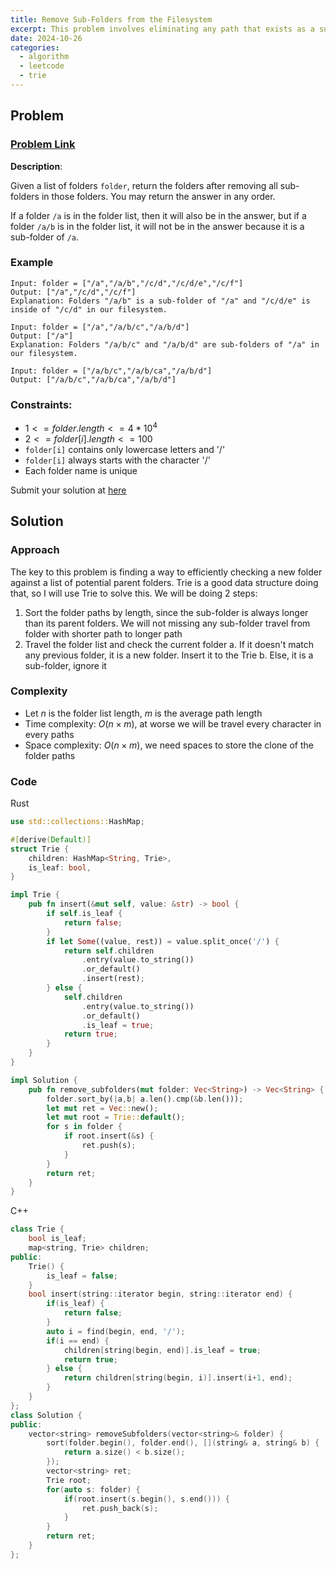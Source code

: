 ```yaml
---
title: Remove Sub-Folders from the Filesystem
excerpt: This problem involves eliminating any path that exists as a sub-folder within another path. In this post, I'll walk through my approach to solve this problem using a Trie
date: 2024-10-26
categories:
  - algorithm
  - leetcode
  - trie
---
```


## Problem

### [Problem Link](https://leetcode.com/problems/remove-sub-folders-from-the-filesystem/)

**Description**:

Given a list of folders `folder`, return the folders after removing all sub-folders in those folders. You may return the answer in any order.

If a folder `/a` is in the folder list, then it will also be in the answer, but if a folder `/a/b` is in the folder list, it will not be in the answer because it is a sub-folder of `/a`.

### Example

```
Input: folder = ["/a","/a/b","/c/d","/c/d/e","/c/f"]
Output: ["/a","/c/d","/c/f"]
Explanation: Folders "/a/b" is a sub-folder of "/a" and "/c/d/e" is inside of "/c/d" in our filesystem.
```

```
Input: folder = ["/a","/a/b/c","/a/b/d"]
Output: ["/a"]
Explanation: Folders "/a/b/c" and "/a/b/d" are sub-folders of "/a" in our filesystem.
```

```
Input: folder = ["/a/b/c","/a/b/ca","/a/b/d"]
Output: ["/a/b/c","/a/b/ca","/a/b/d"]
```

### Constraints:

- $1 <= folder.length <= 4 * 10^4$
- $2 <= folder[i].length <= 100$
- `folder[i]` contains only lowercase letters and '/'
- `folder[i]` always starts with the character '/'
- Each folder name is unique

Submit your solution at [here](https://leetcode.com/problems/remove-sub-folders-from-the-filesystem/)

## Solution

### Approach

The key to this problem is finding a way to efficiently checking a new folder against a list of potential parent folders.
Trie is a good data structure doing that, so I will use Trie to solve this.
We will be doing 2 steps:

1. Sort the folder paths by length, since the sub-folder is always longer than its parent folders. We will not missing any sub-folder travel from folder with shorter path to longer path
2. Travel the folder list and check the current folder
   a. If it doesn't match any previous folder, it is a new folder. Insert it to the Trie
   b. Else, it is a sub-folder, ignore it

### Complexity

- Let $n$ is the folder list length, $m$ is the average path length
- Time complexity: $O(n \times m)$, at worse we will be travel every character in every paths
- Space complexity: $O(n \times m)$, we need spaces to store the clone of the folder paths

### Code

Rust

```rust
use std::collections::HashMap;

#[derive(Default)]
struct Trie {
    children: HashMap<String, Trie>,
    is_leaf: bool,
}

impl Trie {
    pub fn insert(&mut self, value: &str) -> bool {
        if self.is_leaf {
            return false;
        }
        if let Some((value, rest)) = value.split_once('/') {
            return self.children
                .entry(value.to_string())
                .or_default()
                .insert(rest);
        } else {
            self.children
                .entry(value.to_string())
                .or_default()
                .is_leaf = true;
            return true;
        }
    }
}

impl Solution {
    pub fn remove_subfolders(mut folder: Vec<String>) -> Vec<String> {
        folder.sort_by(|a,b| a.len().cmp(&b.len()));
        let mut ret = Vec::new();
        let mut root = Trie::default();
        for s in folder {
            if root.insert(&s) {
                ret.push(s);
            }
        }
        return ret;
    }
}
```

C++

```cpp
class Trie {
    bool is_leaf;
    map<string, Trie> children;
public:
    Trie() {
        is_leaf = false;
    }
    bool insert(string::iterator begin, string::iterator end) {
        if(is_leaf) {
            return false;
        }
        auto i = find(begin, end, '/');
        if(i == end) {
            children[string(begin, end)].is_leaf = true;
            return true;
        } else {
            return children[string(begin, i)].insert(i+1, end);
        }
    }
};
class Solution {
public:
    vector<string> removeSubfolders(vector<string>& folder) {
        sort(folder.begin(), folder.end(), [](string& a, string& b) {
            return a.size() < b.size();
        });
        vector<string> ret;
        Trie root;
        for(auto s: folder) {
            if(root.insert(s.begin(), s.end())) {
                ret.push_back(s);
            }
        }
        return ret;
    }
};
```
